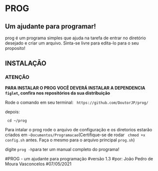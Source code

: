 # PROG
## Um ajudante para programar!

prog é um programa simples que ajuda na tarefa de entrar no diretório desejado e criar um arquivo.
Sinta-se livre para edita-lo para o seu proposito!

## INSTALAÇÃO

### ATENÇÃO
**PARA INSTALAR O PROG VOCÊ DEVERÁ INSTALAR A DEPENDENCIA `figlet`, confira nos repositórios da sua distribuição**

Rode o comando em seu terminal:
` https://github.com/DoutorJP/prog/`

depois:

` cd ~/prog`

Para intalar o prog rode o arquivo de configuração e os diretorios estarão criados em `~Documentos/Programacao`(Certifique-se de rodar ` chmod +x config.sh` antes. Faça o mesmo para o arquivo principal `prog.sh`)

digite `prog -h`para ter um manual completo do programa!

#PROG - um ajudante para programação
#versão 1.3
#por: João Pedro de Moura Vasconcelos
#07/05/2021
